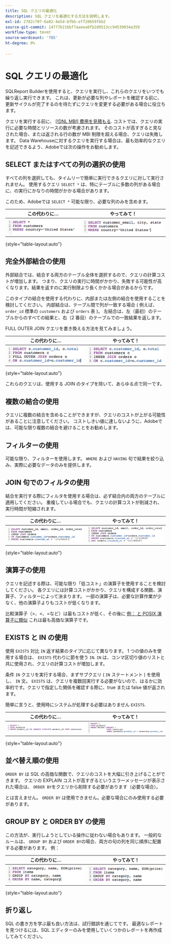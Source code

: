```yaml
---
title: SQL クエリの最適化
description: SQL クエリを最適化する方法を説明します。
exl-id: 2782c707-6a02-4e5d-bfbb-eff20659fbb2
source-git-commit: 14777b216bf7aaeea0fb2d0513cc94539034a359
workflow-type: tm+mt
source-wordcount: '785'
ht-degree: 0%

---
```


# SQL クエリの最適化

SQLReport Builderを使用すると、クエリを実行し、これらのクエリをいつでも繰り返し実行できます。 これは、更新が必要な列やレポートを確認する前に、更新サイクルが完了するのを待たずにクエリを変更する必要がある場合に役立ちます。

クエリを実行する前に、 [[!DNL MBI] 費用を見積もる](https://experienceleague.adobe.com/docs/commerce-knowledge-base/kb/troubleshooting/miscellaneous/sql-queries-explain-cost-errors.html?lang=en). コストでは、クエリの実行に必要な時間とリソースの数が考慮されます。 そのコストが高すぎると見なされた場合、または返される行の数が MBI 制限を超える場合、クエリは失敗します。 Data Warehouseに対するクエリを実行する場合は、最も効率的なクエリを記述できるよう、Adobeでは次の操作をお勧めします。

## SELECT またはすべての列の選択の使用

すべての列を選択しても、タイムリーで簡単に実行できるクエリに対して実行されません。 使用するクエリ `SELECT *` は、特にテーブルに多数の列がある場合に、の実行にかなりの時間がかかる場合があります。

このため、Adobeでは `SELECT *` 可能な限り、必要な列のみを含めます。

| **この代わりに…** | **やってみて！** |
|-----|-----|
| ![](../../mbi/assets/Select_all_1.png) | ![](../../mbi/assets/Select_all_2.png) |

{style="table-layout:auto"}

## 完全外部結合の使用

外部結合では、結合する両方のテーブル全体を選択するので、クエリの計算コストが増加します。 つまり、クエリの実行に時間がかかり、失敗する可能性が高くなります。結果を返すのに実行制限より長くかかる場合があるからです。

このタイプの結合を使用する代わりに、内部または左側の結合を使用することを検討してください。 内部結合は、テーブル間で列が一致する場合 ( 例えば、 `order_id` 標準の `customers` および `orders` 表 )。 左結合は、左（最初）のテーブルからのすべての結果と、右（2 番目）のテーブルでの一致結果を返します。

FULL OUTER JOIN クエリを書き換える方法を見てみましょう。

| **この代わりに…** | **やってみて！** |
|-----|-----|
| ![](../../mbi/assets/Full_Outer_Join_1.png) | ![](../../mbi/assets/Full_Outer_Join_2.png) |

{style="table-layout:auto"}

これらのクエリは、使用する JOIN のタイプを除いて、あらゆる点で同一です。

## 複数の結合の使用

クエリに複数の結合を含めることができますが、クエリのコストが上がる可能性があることに注意してください。 コストしきい値に達しないように、Adobeでは、可能な限り複数の結合を避けることをお勧めします。

## フィルターの使用

可能な限り、フィルターを使用します。 `WHERE` および `HAVING` 句で結果を絞り込み、実際に必要なデータのみを提供します。

## JOIN 句でのフィルタの使用

結合を実行する際にフィルタを使用する場合は、必ず結合内の両方のテーブルに適用してください。 重複している場合でも、クエリの計算コストが削減され、実行時間が短縮されます。

| **この代わりに…** | **やってみて！** |
|-----|-----|
| ![](../../mbi/assets/Join_filters_1.png) | ![](../../mbi/assets/Join_filters_2.png) |

{style="table-layout:auto"}

## 演算子の使用

クエリを記述する際は、可能な限り「低コスト」の演算子を使用することを検討してください。 各クエリには計算コストがかかり、クエリを構成する関数、演算子、フィルターによって決まります。 一部の演算子は、必要な計算作業が少なく、他の演算子よりもコストが低くなります。

比較演算子（>、&lt;、=など）は最もコストが低く、その後に [例： と POSIX 演算子に類似](https://www.postgresql.org/docs/9.5/functions-matching.html) これは最も高価な演算子です。

## EXISTS と IN の使用

使用 `EXISTS` 対比 `IN` 返す結果のタイプに応じて異なります。 1 つの値のみを使用する場合は、 `EXISTS` 代わりに節を使う `IN`. `IN` は、コンマ区切り値のリストと共に使用され、クエリの計算コストが増加します。

条件 `IN` クエリを実行する場合、まずサブクエリ ( `IN` ステートメント ) を使用し、 `IN` 文。 `EXISTS` は、クエリを複数回実行する必要がないので、はるかに効率的です。クエリで指定した関係を確認する際に、true または false 値が返されます。

簡単に言うと、使用時にシステムが処理する必要はありません `EXISTS`.

| **この代わりに…** | **やってみて！** |
|-----|-----|
| ![](../../mbi/assets/Exists_1.png) | ![](../../mbi/assets/Exists_2.png) |

{style="table-layout:auto"}

## 並べ替え順の使用

`ORDER BY` は SQL の高価な関数で、クエリのコストを大幅に引き上げることができます。 クエリの EXPLAIN コストが高すぎるというエラーメッセージが表示された場合は、 `ORDER BY`をクエリから削除する必要があります（必要な場合）。

とは言えません。 `ORDER BY` は使用できません。必要な場合にのみ使用する必要があります。

## GROUP BY と ORDER BY の使用

この方法が、実行しようとしている操作に従わない場合もあります。 一般的なルールは、 `GROUP BY` および `ORDER BY`の場合、両方の句の列を同じ順序に配置する必要があります。 例：

| **この代わりに…** | **やってみて！** |
|-----|-----|
| ![](../../mbi/assets/Group_by_2.png) | ![](../../mbi/assets/Group_by_1.png) |

{style="table-layout:auto"}

## 折り返し

SQL の書き方を学ぶ最も良い方法は、試行錯誤を通じてです。 最適なレポートを見つけるには、SQL エディターのみを使用していくつかのレポートを再作成してみてください。
